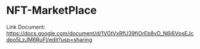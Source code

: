 # NFT-MarketPlace
Link Document: https://docs.google.com/document/d/1VGtVxRfU39fjOrEb8vD_N6i6VpsEJcdpo5LzJM6RuFI/edit?usp=sharing
